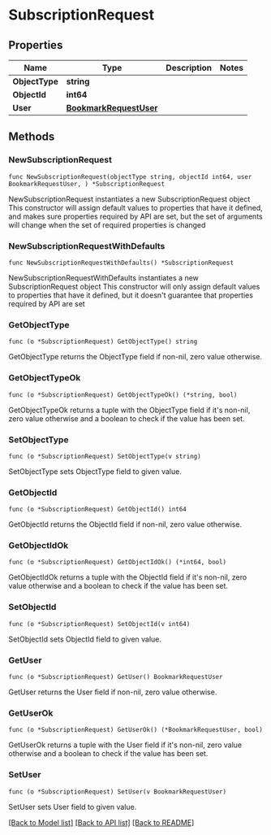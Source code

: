 # SubscriptionRequest

## Properties

Name | Type | Description | Notes
------------ | ------------- | ------------- | -------------
**ObjectType** | **string** |  | 
**ObjectId** | **int64** |  | 
**User** | [**BookmarkRequestUser**](BookmarkRequestUser.md) |  | 

## Methods

### NewSubscriptionRequest

`func NewSubscriptionRequest(objectType string, objectId int64, user BookmarkRequestUser, ) *SubscriptionRequest`

NewSubscriptionRequest instantiates a new SubscriptionRequest object
This constructor will assign default values to properties that have it defined,
and makes sure properties required by API are set, but the set of arguments
will change when the set of required properties is changed

### NewSubscriptionRequestWithDefaults

`func NewSubscriptionRequestWithDefaults() *SubscriptionRequest`

NewSubscriptionRequestWithDefaults instantiates a new SubscriptionRequest object
This constructor will only assign default values to properties that have it defined,
but it doesn't guarantee that properties required by API are set

### GetObjectType

`func (o *SubscriptionRequest) GetObjectType() string`

GetObjectType returns the ObjectType field if non-nil, zero value otherwise.

### GetObjectTypeOk

`func (o *SubscriptionRequest) GetObjectTypeOk() (*string, bool)`

GetObjectTypeOk returns a tuple with the ObjectType field if it's non-nil, zero value otherwise
and a boolean to check if the value has been set.

### SetObjectType

`func (o *SubscriptionRequest) SetObjectType(v string)`

SetObjectType sets ObjectType field to given value.


### GetObjectId

`func (o *SubscriptionRequest) GetObjectId() int64`

GetObjectId returns the ObjectId field if non-nil, zero value otherwise.

### GetObjectIdOk

`func (o *SubscriptionRequest) GetObjectIdOk() (*int64, bool)`

GetObjectIdOk returns a tuple with the ObjectId field if it's non-nil, zero value otherwise
and a boolean to check if the value has been set.

### SetObjectId

`func (o *SubscriptionRequest) SetObjectId(v int64)`

SetObjectId sets ObjectId field to given value.


### GetUser

`func (o *SubscriptionRequest) GetUser() BookmarkRequestUser`

GetUser returns the User field if non-nil, zero value otherwise.

### GetUserOk

`func (o *SubscriptionRequest) GetUserOk() (*BookmarkRequestUser, bool)`

GetUserOk returns a tuple with the User field if it's non-nil, zero value otherwise
and a boolean to check if the value has been set.

### SetUser

`func (o *SubscriptionRequest) SetUser(v BookmarkRequestUser)`

SetUser sets User field to given value.



[[Back to Model list]](../README.md#documentation-for-models) [[Back to API list]](../README.md#documentation-for-api-endpoints) [[Back to README]](../README.md)


